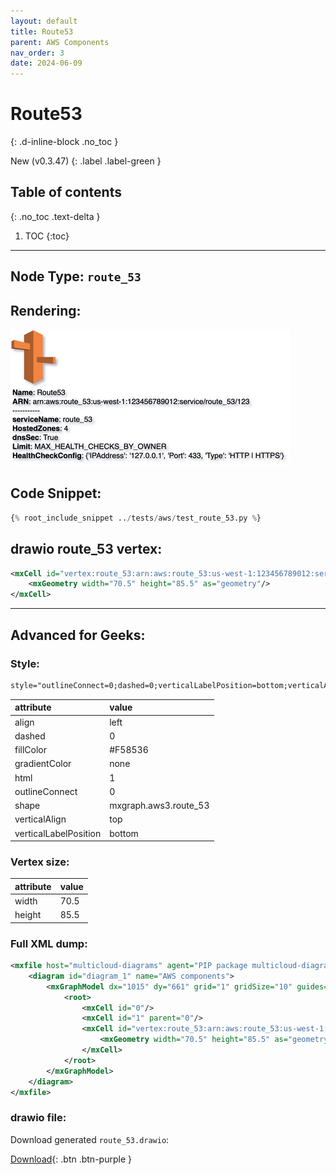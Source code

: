 ```yaml
---
layout: default
title: Route53
parent: AWS Components
nav_order: 3
date: 2024-06-09
---
```


# Route53
{: .d-inline-block .no_toc }

New (v0.3.47)
{: .label .label-green }

## Table of contents
{: .no_toc .text-delta }

1. TOC
{:toc}

---


## Node Type: ``route_53``

## Rendering:

![lambda](output/jpg/route_53.jpg)

## Code Snippet:

```python
{% root_include_snippet ../tests/aws/test_route_53.py %}
```

## drawio route_53 vertex:

```xml
<mxCell id="vertex:route_53:arn:aws:route_53:us-west-1:123456789012:service/route_53/123" parent="1" vertex="1">
    <mxGeometry width="70.5" height="85.5" as="geometry"/>
</mxCell>
```
---

## Advanced for Geeks:

### Style:
```html
style="outlineConnect=0;dashed=0;verticalLabelPosition=bottom;verticalAlign=top;align=left;html=1;shape=mxgraph.aws3.route_53;fillColor=#F58536;gradientColor=none;"
```

| attribute | value |
|:----------|:------|
|align| left |
|dashed| 0 |
|fillColor| #F58536 |
|gradientColor| none |
|html| 1 |
|outlineConnect| 0 |
|shape| mxgraph.aws3.route_53 |
|verticalAlign| top |
|verticalLabelPosition| bottom |

### Vertex size:

| attribute | value |
|:---------|:-----------|
| width    | 70.5  |
| height   |85.5|

### Full XML dump:
```xml
<mxfile host="multicloud-diagrams" agent="PIP package multicloud-diagrams. Generate resources in draw.io compatible format for Cloud infrastructure. Copyrights @ Roman Tsypuk 2023. MIT license." type="MultiCloud">
    <diagram id="diagram_1" name="AWS components">
        <mxGraphModel dx="1015" dy="661" grid="1" gridSize="10" guides="1" tooltips="1" connect="1" arrows="1" fold="1" page="1" pageScale="1" pageWidth="850" pageHeight="1100" math="0" shadow="1">
            <root>
                <mxCell id="0"/>
                <mxCell id="1" parent="0"/>
                <mxCell id="vertex:route_53:arn:aws:route_53:us-west-1:123456789012:service/route_53/123" value="&lt;b&gt;Name&lt;/b&gt;: Route53&lt;BR&gt;&lt;b&gt;ARN&lt;/b&gt;: arn:aws:route_53:us-west-1:123456789012:service/route_53/123&lt;BR&gt;-----------&lt;BR&gt;&lt;b&gt;serviceName&lt;/b&gt;: route_53&lt;BR&gt;&lt;b&gt;HostedZones&lt;/b&gt;: 4&lt;BR&gt;&lt;b&gt;dnsSec&lt;/b&gt;: True&lt;BR&gt;&lt;b&gt;Limit&lt;/b&gt;: MAX_HEALTH_CHECKS_BY_OWNER&lt;BR&gt;&lt;b&gt;HealthCheckConfig&lt;/b&gt;: {'IPAddress': '127.0.0.1', 'Port': 433, 'Type': 'HTTP | HTTPS'}" style="outlineConnect=0;dashed=0;verticalLabelPosition=bottom;verticalAlign=top;align=left;html=1;shape=mxgraph.aws3.route_53;fillColor=#F58536;gradientColor=none;" parent="1" vertex="1">
                    <mxGeometry width="70.5" height="85.5" as="geometry"/>
                </mxCell>
            </root>
        </mxGraphModel>
    </diagram>
</mxfile>
```

### drawio file:

Download generated ``route_53.drawio``:

[Download](output/drawio/route_53.drawio){: .btn .btn-purple }